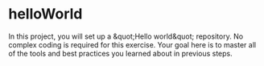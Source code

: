 # helloWorld
In this project, you will set up a &amp;quot;Hello world&amp;quot; repository. No complex coding is required for this exercise. Your goal here is to master all of the tools and best practices you learned about in previous steps.
